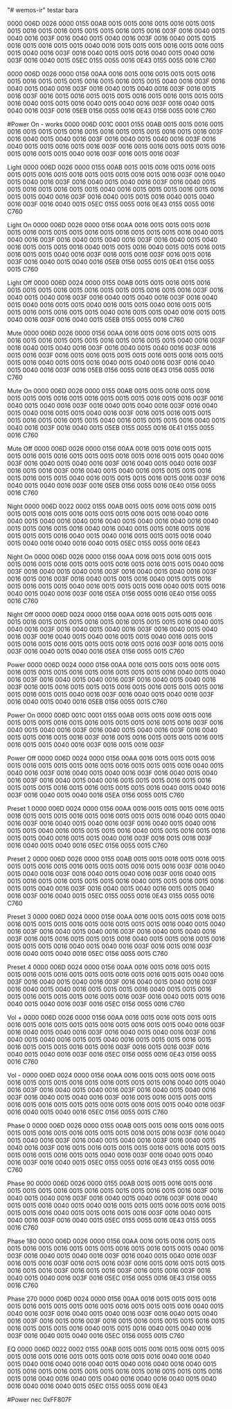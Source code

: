 "# wemos-ir" 
testar bara

0000 006D 0026 0000 0155 00AB 0015 0015 0016 0015 0016 0015 0015 0015 0016 0015 0016 0015 0015 0015 0016 0015 0016 003F 0016 0040 0015 0040 0016 003F 0016 0040 0015 0040 0016 003F 0016 0040 0015 0015 0016 0015 0016 0015 0015 0040 0016 0015 0015 0015 0016 0015 0016 0015 0015 0040 0016 003F 0016 0040 0015 0015 0016 0040 0015 0040 0016 003F 0016 0040 0015 05EC 0155 0055 0016 0E43 0155 0055 0016 C760


0000 006D 0026 0000 0156 00AA 0016 0015 0016 0015 0015 0015 0016 0015 0016 0015 0015 0015 0016 0015 0016 0015 0015 0040 0016 003F 0016 0040 0015 0040 0016 003F 0016 0040 0015 0040 0016 003F 0016 0015 0016 003F 0016 0015 0016 0015 0015 0015 0016 0015 0016 0015 0015 0015 0016 0040 0015 0015 0016 0040 0015 0040 0016 003F 0016 0040 0015 0040 0016 003F 0016 05EB 0156 0055 0016 0E43 0156 0055 0016 C760

#Power On - works 
0000 006D 001C 0001 0155 00AB 0015 0015 0016 0015 0016 0015 0015 0015 0016 0015 0016 0015 0015 0015 0016 0015 0016 003F 0016 0040 0015 0040 0016 003F 0016 0040 0015 0040 0016 003F 0016 0040 0015 0015 0016 0015 0016 003F 0016 0015 0016 0015 0015 0015 0016 0015 0016 0015 0015 0040 0016 003F 0016 0015 0016 003F

Light	0000 006D 0026 0000 0155 00AB 0015 0015 0016 0015 0016 0015 0015 0015 0016 0015 0016 0015 0015 0015 0016 0015 0016 003F 0016 0040 0015 0040 0016 003F 0016 0040 0015 0040 0016 003F 0016 0040 0015 0015 0016 0015 0016 0015 0015 0040 0016 0015 0015 0015 0016 0015 0016 0015 0015 0040 0016 003F 0016 0040 0015 0015 0016 0040 0015 0040 0016 003F 0016 0040 0015 05EC 0155 0055 0016 0E43 0155 0055 0016 C760

Light On	0000 006D 0026 0000 0156 00AA 0016 0015 0015 0015 0016 0015 0016 0015 0015 0015 0016 0015 0016 0015 0015 0015 0016 0040 0015 0040 0016 003F 0016 0040 0015 0040 0016 003F 0016 0040 0015 0040 0016 0015 0015 0015 0016 0040 0015 0015 0016 0040 0015 0015 0016 0015 0016 0015 0015 0040 0016 003F 0016 0015 0016 003F 0016 0015 0016 003F 0016 0040 0015 0040 0016 05EB 0156 0055 0015 0E41 0156 0055 0015 C760

Light Off	0000 006D 0024 0000 0155 00AB 0015 0015 0016 0015 0016 0015 0015 0015 0016 0015 0016 0015 0015 0015 0016 0015 0016 003F 0016 0040 0015 0040 0016 003F 0016 0040 0015 0040 0016 003F 0016 0040 0015 0040 0016 0015 0015 0040 0016 0015 0015 0040 0016 0015 0015 0015 0016 0015 0016 0015 0015 0040 0016 0015 0015 0040 0016 0015 0015 0040 0016 003F 0016 0040 0015 05EB 0155 0055 0016 C760

Mute	0000 006D 0026 0000 0156 00AA 0016 0015 0016 0015 0015 0015 0016 0015 0016 0015 0015 0015 0016 0015 0016 0015 0015 0040 0016 003F 0016 0040 0015 0040 0016 003F 0016 0040 0015 0040 0016 003F 0016 0015 0016 003F 0016 0015 0016 0015 0015 0015 0016 0015 0016 0015 0015 0015 0016 0040 0015 0015 0016 0040 0015 0040 0016 003F 0016 0040 0015 0040 0016 003F 0016 05EB 0156 0055 0016 0E43 0156 0055 0016 C760

Mute On	0000 006D 0026 0000 0155 00AB 0015 0015 0016 0015 0016 0015 0015 0015 0016 0015 0016 0015 0015 0015 0016 0015 0016 003F 0016 0040 0015 0040 0016 003F 0016 0040 0015 0040 0016 003F 0016 0040 0015 0040 0016 0015 0015 0040 0016 003F 0016 0015 0016 0015 0015 0015 0016 0015 0016 0015 0015 0040 0016 0015 0015 0015 0016 0040 0015 0040 0016 003F 0016 0040 0015 05EB 0155 0055 0016 0E41 0155 0055 0016 C760

Mute Off	0000 006D 0026 0000 0156 00AA 0016 0015 0016 0015 0015 0015 0016 0015 0016 0015 0015 0015 0016 0015 0016 0015 0015 0040 0016 003F 0016 0040 0015 0040 0016 003F 0016 0040 0015 0040 0016 003F 0016 0015 0016 003F 0016 0040 0015 0040 0016 0015 0015 0015 0016 0015 0016 0015 0015 0040 0016 0015 0015 0015 0016 0015 0016 003F 0016 0040 0015 0040 0016 003F 0016 05EB 0156 0055 0016 0E40 0156 0055 0016 C760

Night	0000 006D 0022 0002 0155 00AB 0015 0015 0016 0015 0016 0015 0015 0015 0016 0015 0016 0015 0015 0015 0016 0015 0016 0040 0016 0040 0015 0040 0016 0040 0016 0040 0015 0040 0016 0040 0016 0040 0015 0015 0016 0015 0016 0040 0016 0040 0015 0015 0016 0015 0016 0015 0015 0015 0016 0040 0015 0040 0016 0015 0015 0015 0016 0040 0015 0040 0016 0040 0016 0040 0015 05EC 0155 0055 0016 0E43

Night On	0000 006D 0026 0000 0156 00AA 0016 0015 0016 0015 0015 0015 0016 0015 0016 0015 0015 0015 0016 0015 0016 0015 0015 0040 0016 003F 0016 0040 0015 0040 0016 003F 0016 0040 0015 0040 0016 003F 0016 0015 0016 003F 0016 0040 0015 0015 0016 0040 0015 0015 0016 0015 0016 0015 0015 0040 0016 0015 0015 0015 0016 0040 0015 0015 0016 0040 0015 0040 0016 003F 0016 05EA 0156 0055 0016 0E40 0156 0055 0016 C760

Night Off	0000 006D 0024 0000 0156 00AA 0016 0015 0015 0015 0016 0015 0016 0015 0015 0015 0016 0015 0016 0015 0015 0015 0016 0040 0015 0040 0016 003F 0016 0040 0015 0040 0016 003F 0016 0040 0015 0040 0016 003F 0016 0040 0015 0040 0016 0015 0015 0040 0016 0015 0015 0015 0016 0015 0016 0015 0015 0015 0016 0015 0016 003F 0016 0015 0016 003F 0016 0040 0015 0040 0016 05EA 0156 0055 0015 C760

Power	0000 006D 0024 0000 0156 00AA 0016 0015 0015 0015 0016 0015 0016 0015 0015 0015 0016 0015 0016 0015 0015 0015 0016 0040 0015 0040 0016 003F 0016 0040 0015 0040 0016 003F 0016 0040 0015 0040 0016 003F 0016 0015 0016 0015 0015 0015 0016 0015 0016 0015 0015 0015 0016 0015 0016 0015 0015 0040 0016 003F 0016 0040 0015 0040 0016 003F 0016 0040 0015 0040 0016 05EB 0156 0055 0015 C760

Power On	0000 006D 001C 0001 0155 00AB 0015 0015 0016 0015 0016 0015 0015 0015 0016 0015 0016 0015 0015 0015 0016 0015 0016 003F 0016 0040 0015 0040 0016 003F 0016 0040 0015 0040 0016 003F 0016 0040 0015 0015 0016 0015 0016 003F 0016 0015 0016 0015 0015 0015 0016 0015 0016 0015 0015 0040 0016 003F 0016 0015 0016 003F

Power Off	0000 006D 0024 0000 0156 00AA 0016 0015 0015 0015 0016 0015 0016 0015 0015 0015 0016 0015 0016 0015 0015 0015 0016 0040 0015 0040 0016 003F 0016 0040 0015 0040 0016 003F 0016 0040 0015 0040 0016 003F 0016 0040 0015 0040 0016 0015 0015 0015 0016 0015 0016 0015 0015 0015 0016 0015 0016 0015 0015 0015 0016 0040 0015 0040 0016 003F 0016 0040 0015 0040 0016 05EA 0156 0055 0015 C760

Preset 1	0000 006D 0024 0000 0156 00AA 0016 0015 0015 0015 0016 0015 0016 0015 0015 0015 0016 0015 0016 0015 0015 0015 0016 0040 0015 0040 0016 003F 0016 0040 0015 0040 0016 003F 0016 0040 0015 0040 0016 0015 0015 0040 0016 0015 0015 0015 0016 0040 0015 0015 0016 0015 0016 0015 0015 0040 0016 0015 0015 0040 0016 003F 0016 0015 0016 003F 0016 0040 0015 0040 0016 05EC 0156 0055 0015 C760

Preset 2	0000 006D 0026 0000 0155 00AB 0015 0015 0016 0015 0016 0015 0015 0015 0016 0015 0016 0015 0015 0015 0016 0015 0016 003F 0016 0040 0015 0040 0016 003F 0016 0040 0015 0040 0016 003F 0016 0040 0015 0015 0016 0015 0016 0015 0015 0015 0016 0040 0015 0015 0016 0015 0016 0015 0015 0040 0016 003F 0016 0040 0015 0040 0016 0015 0015 0040 0016 003F 0016 0040 0015 05EC 0155 0055 0016 0E43 0155 0055 0016 C760

Preset 3	0000 006D 0024 0000 0156 00AA 0016 0015 0015 0015 0016 0015 0016 0015 0015 0015 0016 0015 0016 0015 0015 0015 0016 0040 0015 0040 0016 003F 0016 0040 0015 0040 0016 003F 0016 0040 0015 0040 0016 003F 0016 0015 0016 0015 0015 0015 0016 0040 0015 0015 0016 0015 0016 0015 0015 0015 0016 0040 0015 0040 0016 003F 0016 0015 0016 003F 0016 0040 0015 0040 0016 05EC 0156 0055 0015 C760

Preset 4	0000 006D 0024 0000 0156 00AA 0016 0015 0016 0015 0015 0015 0016 0015 0016 0015 0015 0015 0016 0015 0016 0015 0015 0040 0016 003F 0016 0040 0015 0040 0016 003F 0016 0040 0015 0040 0016 003F 0016 0040 0015 0040 0016 0015 0015 0015 0016 0040 0015 0015 0016 0015 0016 0015 0015 0015 0016 0015 0016 003F 0016 0040 0015 0015 0016 0040 0015 0040 0016 003F 0016 05EC 0156 0055 0016 C760

Vol +	0000 006D 0026 0000 0156 00AA 0016 0015 0016 0015 0015 0015 0016 0015 0016 0015 0015 0015 0016 0015 0016 0015 0015 0040 0016 003F 0016 0040 0015 0040 0016 003F 0016 0040 0015 0040 0016 003F 0016 0040 0015 0040 0016 0015 0015 0040 0016 0015 0015 0015 0016 0015 0016 0015 0015 0015 0016 0015 0016 003F 0016 0015 0016 003F 0016 0040 0015 0040 0016 003F 0016 05EC 0156 0055 0016 0E43 0156 0055 0016 C760

Vol -	0000 006D 0024 0000 0156 00AA 0016 0015 0015 0015 0016 0015 0016 0015 0015 0015 0016 0015 0016 0015 0015 0015 0016 0040 0015 0040 0016 003F 0016 0040 0015 0040 0016 003F 0016 0040 0015 0040 0016 003F 0016 0040 0015 0040 0016 003F 0016 0015 0016 0015 0015 0015 0016 0015 0016 0015 0015 0015 0016 0015 0016 0015 0015 0040 0016 003F 0016 0040 0015 0040 0016 05EC 0156 0055 0015 C760

Phase 0	0000 006D 0026 0000 0155 00AB 0015 0015 0016 0015 0016 0015 0015 0015 0016 0015 0016 0015 0015 0015 0016 0015 0016 003F 0016 0040 0015 0040 0016 003F 0016 0040 0015 0040 0016 003F 0016 0040 0015 0040 0016 003F 0016 0015 0016 0015 0015 0015 0016 0015 0016 0015 0015 0015 0016 0015 0016 0015 0015 0040 0016 003F 0016 0040 0015 0040 0016 003F 0016 0040 0015 05EC 0155 0055 0016 0E43 0155 0055 0016 C760

Phase 90	0000 006D 0026 0000 0155 00AB 0015 0015 0016 0015 0016 0015 0015 0015 0016 0015 0016 0015 0015 0015 0016 0015 0016 003F 0016 0040 0015 0040 0016 003F 0016 0040 0015 0040 0016 003F 0016 0040 0015 0015 0016 0040 0015 0040 0016 0015 0015 0015 0016 0015 0016 0015 0015 0015 0016 0040 0015 0015 0016 0015 0016 003F 0016 0040 0015 0040 0016 003F 0016 0040 0015 05EC 0155 0055 0016 0E43 0155 0055 0016 C760

Phase 180	0000 006D 0026 0000 0156 00AA 0016 0015 0016 0015 0015 0015 0016 0015 0016 0015 0015 0015 0016 0015 0016 0015 0015 0040 0016 003F 0016 0040 0015 0040 0016 003F 0016 0040 0015 0040 0016 003F 0016 0015 0016 003F 0016 0015 0016 003F 0016 0015 0016 0015 0015 0015 0016 0015 0016 003F 0016 0015 0016 003F 0016 0015 0016 003F 0016 0040 0015 0040 0016 003F 0016 05EC 0156 0055 0016 0E43 0156 0055 0016 C760

Phase 270	0000 006D 0024 0000 0156 00AA 0016 0015 0015 0015 0016 0015 0016 0015 0015 0015 0016 0015 0016 0015 0015 0015 0016 0040 0015 0040 0016 003F 0016 0040 0015 0040 0016 003F 0016 0040 0015 0040 0016 003F 0016 0015 0016 003F 0016 0015 0016 0015 0015 0015 0016 0015 0016 0015 0015 0015 0016 0040 0015 0015 0016 0040 0015 0040 0016 003F 0016 0040 0015 0040 0016 05EC 0156 0055 0015 C760

EQ	0000 006D 0022 0002 0155 00AB 0015 0015 0016 0015 0016 0015 0015 0015 0016 0015 0016 0015 0015 0015 0016 0015 0016 0040 0016 0040 0015 0040 0016 0040 0016 0040 0015 0040 0016 0040 0016 0040 0015 0015 0016 0015 0016 0015 0015 0015 0016 0015 0016 0015 0015 0015 0016 0015 0016 0040 0016 0040 0015 0040 0016 0040 0016 0040 0015 0040 0016 0040 0016 0040 0015 05EC 0155 0055 0016 0E43

#Power
nec 0xFF807F
